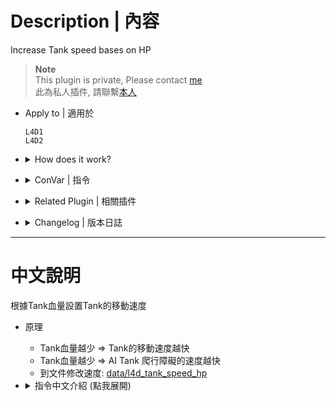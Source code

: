 # Description | 內容
Increase Tank speed bases on HP

> __Note__ <br/>
This plugin is private, Please contact [me](/#私人插件列表-private-plugins-list)<br/>
此為私人插件, 請聯繫[本人](/#私人插件列表-private-plugins-list)

* Apply to | 適用於
	```
	L4D1
	L4D2
	```

* <details><summary>How does it work?</summary>

	* The less Tank hp => the faster Tank movement speed
	* The less Tank hp => the faster AI Tank climb over obstacle speed
	* Modify speed in data: [data/l4d_tank_speed_hp](data/l4d_tank_speed_hp.cfg)
	* Apply to Human Tank Player
</details>

* <details><summary>ConVar | 指令</summary>

	* cfg/sourcemod/l4d_tank_speed_hp.cfg
		```php
		// 0=Plugin off, 1=Plugin on.
		l4d_tank_speed_hp_enable "1"
		```
</details>

* <details><summary>Related Plugin | 相關插件</summary>

	1. [skip_tank_taunt](/L4D_插件/Tank_坦克/skip_tank_taunt): Skip Tank Victory + Speed up Obstacle animation playback version
		* Tank爬行障礙物速度變快 + 略過咆哮勝利動畫
</details>

* <details><summary>Changelog | 版本日誌</summary>

	* v1.0 (2025-1-12)
		* Initial Release
</details>

- - - -
# 中文說明
根據Tank血量設置Tank的移動速度

* 原理
	* Tank血量越少 => Tank的移動速度越快
	* Tank血量越少 => AI Tank 爬行障礙的速度越快
	* 到文件修改速度: [data/l4d_tank_speed_hp](data/l4d_tank_speed_hp.cfg)

* <details><summary>指令中文介紹 (點我展開)</summary>

	* cfg/sourcemod/l4d_tank_speed_hp.cfg
		```php
		// 0=關閉插件, 1=啟動插件
		l4d_tank_speed_hp_enable "1"
		```
</details>
